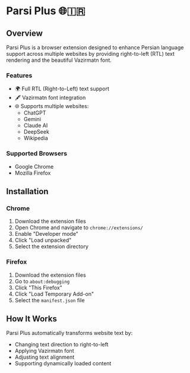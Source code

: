 # Parsi Plus 🌐🇮🇷

## Overview
Parsi Plus is a browser extension designed to enhance Persian language support across multiple websites by providing right-to-left (RTL) text rendering and the beautiful Vazirmatn font.

### Features
- 🌍 Full RTL (Right-to-Left) text support
- 🖋️ Vazirmatn font integration
- 🌐 Supports multiple websites:
  - ChatGPT
  - Gemini
  - Claude AI
  - DeepSeek
  - Wikipedia

### Supported Browsers
- Google Chrome
- Mozilla Firefox

## Installation

### Chrome
1. Download the extension files
2. Open Chrome and navigate to `chrome://extensions/`
3. Enable "Developer mode"
4. Click "Load unpacked"
5. Select the extension directory

### Firefox
1. Download the extension files
2. Go to `about:debugging`
3. Click "This Firefox"
4. Click "Load Temporary Add-on"
5. Select the `manifest.json` file

## How It Works
Parsi Plus automatically transforms website text by:
- Changing text direction to right-to-left
- Applying Vazirmatn font
- Adjusting text alignment
- Supporting dynamically loaded content


